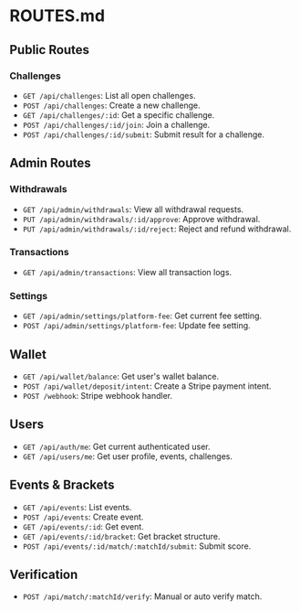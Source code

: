 # ROUTES.md

## Public Routes

### Challenges
- `GET /api/challenges`: List all open challenges.
- `POST /api/challenges`: Create a new challenge.
- `GET /api/challenges/:id`: Get a specific challenge.
- `POST /api/challenges/:id/join`: Join a challenge.
- `POST /api/challenges/:id/submit`: Submit result for a challenge.

## Admin Routes

### Withdrawals
- `GET /api/admin/withdrawals`: View all withdrawal requests.
- `PUT /api/admin/withdrawals/:id/approve`: Approve withdrawal.
- `PUT /api/admin/withdrawals/:id/reject`: Reject and refund withdrawal.

### Transactions
- `GET /api/admin/transactions`: View all transaction logs.

### Settings
- `GET /api/admin/settings/platform-fee`: Get current fee setting.
- `POST /api/admin/settings/platform-fee`: Update fee setting.

## Wallet
- `GET /api/wallet/balance`: Get user's wallet balance.
- `POST /api/wallet/deposit/intent`: Create a Stripe payment intent.
- `POST /webhook`: Stripe webhook handler.

## Users
- `GET /api/auth/me`: Get current authenticated user.
- `GET /api/users/me`: Get user profile, events, challenges.

## Events & Brackets
- `GET /api/events`: List events.
- `POST /api/events`: Create event.
- `GET /api/events/:id`: Get event.
- `GET /api/events/:id/bracket`: Get bracket structure.
- `POST /api/events/:id/match/:matchId/submit`: Submit score.

## Verification
- `POST /api/match/:matchId/verify`: Manual or auto verify match.